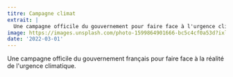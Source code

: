 ```yaml
---
titre: Campagne climat
extrait: |
  Une campagne officile du gouvernement pour faire face à l'urgence climatique.
image: https://images.unsplash.com/photo-1599864901666-bc5c4cf0a53d?ixlib=rb-1.2.1&ixid=MnwxMjA3fDB8MHxwaG90by1wYWdlfHx8fGVufDB8fHx8&auto=format&fit=crop&w=1074&q=80
date: '2022-03-01'
---
```


Une campagne officile du gouvernement français pour faire face à la réalité de l'urgence climatique.
